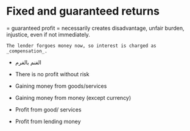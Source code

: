 # Fixed and guaranteed returns

= guaranteed profit
= necessarily creates disadvantage, unfair burden, injustice, even if not immediately. 

~~~admonish question="Conventional finance"
The lender forgoes money now, so interest is charged as _compensation_.
~~~

* الغنم بالغرم
* There is no profit without risk

* Gaining money from goods/services
* Gaining money from money (except currency)

* Profit from good/ services
* Profit from lending money 
